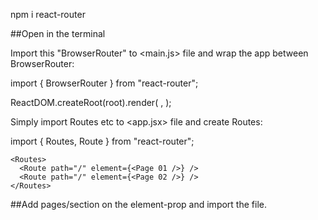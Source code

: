 <!-- Process of React Router DOM -->

<!-- Step 01 -->
npm i react-router

##Open in the terminal
<!-- Step 01 -->

<!-- Step 02 -->
Import this "BrowserRouter" to <main.js> file and wrap the app between BrowserRouter:

import { BrowserRouter } from "react-router"; 

ReactDOM.createRoot(root).render(
  <BrowserRouter>
    <App />
  </BrowserRouter>,
);
<!-- Step 02 -->

<!-- Step 03 -->
Simply import Routes etc to <app.jsx> file and create Routes:

import { Routes, Route } from "react-router";

    <Routes>
      <Route path="/" element={<Page 01 />} /> 
      <Route path="/" element={<Page 02 />} /> 
    </Routes>

##Add pages/section on the element-prop and import the file.
<!-- Step 03 -->